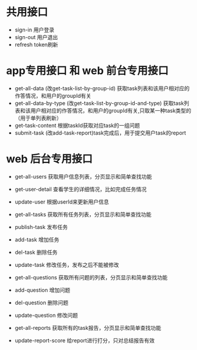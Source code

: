 # 共用接口
- sign-in 用户登录
- sign-out 用户退出
- refresh token刷新

# app专用接口 和 web 前台专用接口
- get-all-data (改get-task-list-by-group-id) 获取task列表和该用户相对应的作答情况，和用户的groupId有关
- get-all-data-by-type (改get-task-list-by-group-id-and-type) 获取task列表和该用户相对应的作答情况，和用户的groupId有关,只取某一种task类型的（用于单列表刷新）
- get-task-content 根据taskId获取对应task的一组问题
- submit-task (改add-task-report)task完成后，用于提交用户task的report

# web 后台专用接口
- get-all-users 获取用户信息列表，分页显示和简单查找功能
- get-user-detail 查看学生的详细情况，比如完成任务情况
- update-user 根据userId来更新用户信息

- get-all-tasks 获取所有任务列表，分页显示和简单查找功能
- publish-task 发布任务
- add-task 增加任务
- del-task 删除任务
- update-task 修改任务，发布之后不能被修改

- get-all-questions 获取所有问题的列表，分页显示和简单查找功能
- add-question 增加问题
- del-question 删除问题
- update-question 修改问题

- get-all-reports 获取所有的task报告，分页显示和简单查找功能
- update-report-score 给report进行打分，只对总结报告有效

